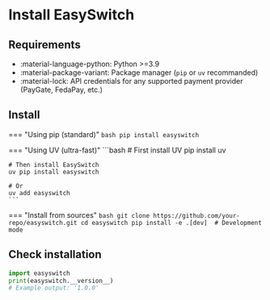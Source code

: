 # Install EasySwitch

## Requirements

- :material-language-python: Python >=3.9
- :material-package-variant: Package manager (`pip` or `uv` recommanded)
- :material-lock: API credentials for any supported payment provider (PayGate, FedaPay, etc.)

## Install

=== "Using pip (standard)"
    ```bash
    pip install easyswitch
    ```

=== "Using UV (ultra-fast)"
    ```bash
    # First install UV
    pip install uv

    # Then install EasySwitch
    uv pip install easyswitch

    # Or 
    uv add easyswitch
    ```

=== "Install from sources"
    ```bash
    git clone https://github.com/your-repo/easyswitch.git
    cd easyswitch
    pip install -e .[dev]  # Development mode
    ```

## Check installation

```python
import easyswitch
print(easyswitch.__version__)
# Example output: '1.0.0'
```
